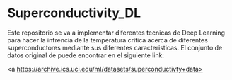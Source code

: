 # Superconductivity_DL

Este repositorio se va a implementar diferentes tecnicas de Deep Learning para hacer la infrencia de la temperatura crítica acerca de diferentes superconductores mediante sus diferentes caracteristicas. El conjunto de datos original de puede encontrar en el siguiente link:

<a https://archive.ics.uci.edu/ml/datasets/superconductivty+data>
